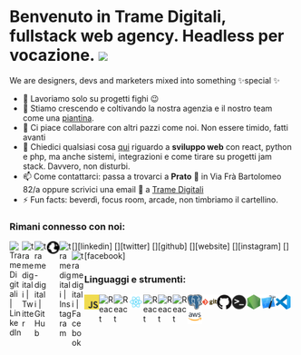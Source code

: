# Benvenuto in Trame Digitali, fullstack web agency. Headless per vocazione. <img src="https://media.giphy.com/media/hvRJCLFzcasrR4ia7z/giphy.gif" width="25px">
We are designers, devs and marketers mixed into something ✨special ✨


- 🔭 Lavoriamo solo su progetti fighi 😉
- 🌱 Stiamo crescendo e coltivando la nostra agenzia e il nostro team come una [piantina](https://www.treedom.net/it/organization/trame-digitali). 
- 👯 Ci piace collaborare con altri pazzi come noi. Non essere timido, fatti avanti
- 💬 Chiedici qualsiasi cosa [qui](https://github.com/trame-digitali/.github/issues) riguardo a <b>sviluppo web</b> con react, python e php, ma anche sistemi, integrazioni e come tirare su progetti jam stack. Davvero, non disturbi.
- 📫 Come contattarci: passa a trovarci a <b>Prato</b> 👋 in Via Frà Bartolomeo 82/a oppure scrivici una email 📧 a [Trame Digitali](mailto:info@trame-digitali.it)
- ⚡ Fun facts: beverdì, focus room, arcade, non timbriamo il cartellino.

### Rimani connesso con noi:

[<img align="left" alt="Trame Digitali | LinkedIn" width="22px" src="https://cdn.jsdelivr.net/npm/simple-icons@v3/icons/linkedin.svg" />][linkedin]
[<img align="left" alt="tramedigitali | Twitter" width="22px" src="https://cdn.jsdelivr.net/npm/simple-icons@v3/icons/twitter.svg" />][twitter]
[<img align="left" alt="trame-digitali | GitHub" width="22px" src="https://cdn.jsdelivr.net/npm/simple-icons@v3/icons/github.svg" />][github]
[<img align="left" alt="www.trame-digitali.it | XDA Developers" width="22px" src="https://raw.githubusercontent.com/iconic/open-iconic/master/svg/globe.svg" />][website]
[<img align="left" alt="tramedigitali | Instagram" width="22px" src="https://cdn.jsdelivr.net/npm/simple-icons@v3/icons/instagram.svg" />][instagram]
[<img align="left" alt="tramedigitali | Facebook" width="22px" src="https://cdn.jsdelivr.net/npm/simple-icons@v3/icons/facebook.svg" />][facebook]
<br />

### Linguaggi e strumenti:

<img align="left" alt="JavaScript" width="26px" src="https://raw.githubusercontent.com/github/explore/80688e429a7d4ef2fca1e82350fe8e3517d3494d/topics/javascript/javascript.png" />
<img align="left" alt="React" width="26px" src="https://www.designbust.com/download/240/png/php_icon512.png" />
<img align="left" alt="React" width="26px" src="https://www.kindpng.com/picc/m/159-1595848_python-logo-png-transparent-background-python-logo-png.png" />


<img align="left" alt="React" width="26px" src="https://raw.githubusercontent.com/github/explore/80688e429a7d4ef2fca1e82350fe8e3517d3494d/topics/react/react.png" />
<img align="left" alt="React" width="26px" src="https://icon-library.com/images/django-icon/django-icon-0.jpg" />
<img align="left" alt="React" width="26px" src="https://i0.wp.com/gkibria.com/wp-content/uploads/2018/08/laravel-logo.png" />
<img align="left" alt="React" width="26px" src="https://denolib.github.io/high-res-deno-logo/deno_hr.png" />



<img align="left" alt="PostgreSQL" width="26px" src="https://raw.githubusercontent.com/github/explore/80688e429a7d4ef2fca1e82350fe8e3517d3494d/topics/postgresql/postgresql.png" />
<img align="left" alt="Git" width="26px" src="https://raw.githubusercontent.com/github/explore/80688e429a7d4ef2fca1e82350fe8e3517d3494d/topics/git/git.png" />
<img align="left" alt="GitHub" width="26px" src="https://raw.githubusercontent.com/github/explore/78df643247d429f6cc873026c0622819ad797942/topics/github/github.png" />
<img align="left" alt="Terminal" width="26px" src="https://raw.githubusercontent.com/github/explore/80688e429a7d4ef2fca1e82350fe8e3517d3494d/topics/terminal/terminal.png" />
<img align="left" alt="Node.js" width="26px" src="https://raw.githubusercontent.com/github/explore/80688e429a7d4ef2fca1e82350fe8e3517d3494d/topics/nodejs/nodejs.png" />
<img align="left" alt="XCode" width="26px" src="https://raw.githubusercontent.com/github/explore/80688e429a7d4ef2fca1e82350fe8e3517d3494d/topics/xcode/xcode.png" />
<img align="left" alt="Visual Studio Code" width="26px" src="https://raw.githubusercontent.com/github/explore/80688e429a7d4ef2fca1e82350fe8e3517d3494d/topics/visual-studio-code/visual-studio-code.png" />
<img align="left" alt="AWS" width="26px" src="https://raw.githubusercontent.com/github/explore/80688e429a7d4ef2fca1e82350fe8e3517d3494d/topics/aws/aws.png" />

<br />
<br />
